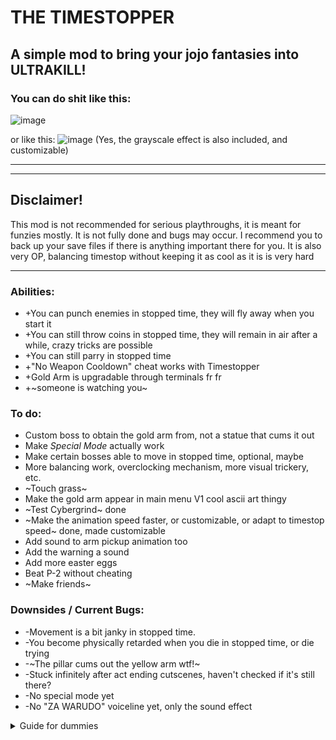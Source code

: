 # THE TIMESTOPPER
A simple mod to bring your jojo fantasies into ULTRAKILL!
-------
### You can do shit like this:
![image](https://github.com/user-attachments/assets/912e29b0-0aaa-4d5c-9c75-2fb54d20edb7)


or like this:
![image](https://github.com/user-attachments/assets/36ec4e68-94fc-4c1c-8a82-60b53ae3a94c)
(Yes, the grayscale effect is also included, and customizable)




-----
------

## Disclaimer!
This mod is not recommended for serious playthroughs, it is meant for funzies mostly. It is not fully done and bugs may occur. I recommend you to back up your save files if there is anything important there for you.
It is also very OP, balancing timestop without keeping it as cool as it is is very hard

****

### Abilities:
+ +You can punch enemies in stopped time, they will fly away when you start it
+ +You can still throw coins in stopped time, they will remain in air after a while, crazy tricks are possible
+ +You can still parry in stopped time
+ +"No Weapon Cooldown" cheat works with Timestopper
+ +Gold Arm is upgradable through terminals fr fr
+ +~someone is watching you~

### To do:
+ Custom boss to obtain the gold arm from, not a statue that cums it out
+ Make *Special Mode* actually work
+ Make certain bosses able to move in stopped time, optional, maybe
+ More balancing work, overclocking mechanism, more visual trickery, etc.
+ ~Touch grass~
+ Make the gold arm appear in main menu V1 cool ascii art thingy
+ ~Test Cybergrind~ done
+ ~Make the animation speed faster, or customizable, or adapt to timestop speed~ done, made customizable
+ Add sound to arm pickup animation too
+ Add the warning a sound
+ Add more easter eggs
+ Beat P-2 without cheating
+ ~Make friends~

### Downsides / Current Bugs:
- -Movement is a bit janky in stopped time.
- -You become physically retarded when you die in stopped time, or die trying
- -~The pillar cums out the yellow arm wtf!~
- -Stuck infinitely after act ending cutscenes, haven't checked if it's still there?
- -No special mode yet
- -No "ZA WARUDO" voiceline yet, only the sound effect





<details>
  <summary>Guide for dummies</summary>
  
   ### to first get the gold arm, find this frickin' door:

  ![image](https://github.com/user-attachments/assets/ef4f57b3-d8e1-4428-886d-2b1fc1da7c17)

  
  #### The timestop ability will start with 3 seconds by default, you can upgrade your arm through this button
![image](https://github.com/user-attachments/assets/11be4c3f-bed5-4e1f-ba0c-4611bbe30c12)


#### and then this menu over here:
![image](https://github.com/user-attachments/assets/db0f0ee2-3562-449f-bebb-7840e6e571d6)


Each upgrade increases the time by around one second, changes by the upgrade count though.
</details>
